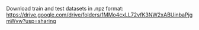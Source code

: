 Download train and test datasets in .npz format: https://drive.google.com/drive/folders/1MMo4cxLL72vfK3NW2xABUinbaPjgmWvw?usp=sharing